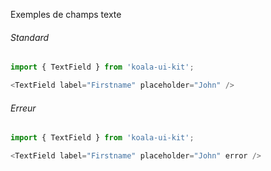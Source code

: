 Exemples de champs texte

###### Standard
```js
import { TextField } from 'koala-ui-kit';

<TextField label="Firstname" placeholder="John" />
```

###### Erreur
```js
import { TextField } from 'koala-ui-kit';

<TextField label="Firstname" placeholder="John" error />
```
